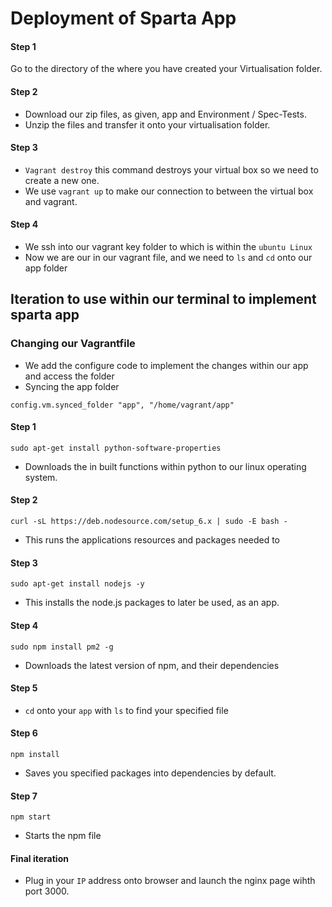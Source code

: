 <h1>Deployment of Sparta App</h1>

<h4>Step 1</h4>

Go to the directory of the where you have created your Virtualisation folder.

<h4>Step 2</h4>

- Download our zip files, as given, app and Environment / Spec-Tests.
- Unzip the files and transfer it onto your virtualisation folder.

<h4>Step 3</h4>

- `Vagrant destroy` this command destroys your virtual box so we need to create a new one.
- We use `vagrant up` to make our connection to between the virtual box and vagrant. 

<h4>Step 4</h4>

- We ssh into our vagrant key folder to which is within the `ubuntu Linux`
- Now we are our in our vagrant file, and we need to `ls` and `cd` onto our app folder

<h2>Iteration to use within our terminal to implement sparta app</h2>

<h3>Changing our Vagrantfile</h3>

- We add the configure code to implement the changes within our app and access the folder
- Syncing the app folder
  
`config.vm.synced_folder "app", "/home/vagrant/app"`

<h4>Step 1</h4>

`sudo apt-get install python-software-properties`

- Downloads the in built functions within python to our linux operating system.

<h4>Step 2</h4>

`curl -sL https://deb.nodesource.com/setup_6.x | sudo -E bash -`

- This runs the applications resources and packages needed to 

<h4>Step 3 </h4>

`sudo apt-get install nodejs -y`

- This installs the node.js packages to later be used, as an app. 

<h4>Step 4</h4>

`sudo npm install pm2 -g`

- Downloads the latest version of npm, and their dependencies 

<h4>Step 5</h4>

- `cd` onto your `app` with `ls` to find your specified file

<h4>Step 6</h4>

`npm install` 

- Saves you specified packages into dependencies by default.

<h4>Step 7</h4>

`npm start`

- Starts the npm file

<h4>Final iteration</h4>

- Plug in your `IP` address onto browser and launch the nginx page wihth port 3000.
